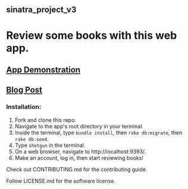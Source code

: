 ## sinatra_project_v3

# Review some books with this web app.

## [App Demonstration](https://www.youtube.com/watch?v=ePR79GlFnFI)

## [Blog Post](https://dev.to/colerau/cole-rau-s-flatiron-school-sinatra-project-4ggg)
### Installation: 

1. Fork and clone this repo. 
2. Navigate to the app's root directory in your terminal. 
3. Inside the terminal, type ```bundle install```, then ```rake db:migrate```, then ```rake db:seed```.
4. Type ```shotgun``` in the terminal.
5. On a web browser, navigate to http://localhost:9393/. 
6. Make an account, log in, then start reviewing books!

Check out CONTRIBUTING.md for the contributing guide. 

Follow LICENSE.md for the software license. 
